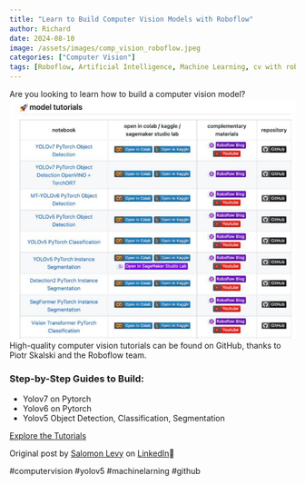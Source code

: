 ```yaml
---
title: "Learn to Build Computer Vision Models with Roboflow"
author: Richard
date: 2024-08-10
image: /assets/images/comp_vision_roboflow.jpeg
categories: ["Computer Vision"]
tags: [Roboflow, Artificial Intelligence, Machine Learning, cv with roboflow, lear to build cv models, yoloworld ]
---
```


Are you looking to learn how to build a computer vision model?
![Screenshot of roboflow computer vision notebooks on GitHub](/assets/images/comp_vision_roboflow.jpeg)
High-quality computer vision tutorials can be found on GitHub, thanks to Piotr Skalski and the Roboflow team.

### Step-by-Step Guides to Build:

- Yolov7 on Pytorch
- Yolov6 on Pytorch
- Yolov5 Object Detection, Classification, Segmentation

[Explore the Tutorials](https://github.com/roboflow/notebooks)

Original post by [Salomon Levy](https://www.linkedin.com/in/salomonlevy-kelley) on [LinkedIn](https://www.linkedin.com/feed/update/urn:li:activity:7011395129466912768?utm_source=share&utm_medium=member_desktop)🔗

#computervision #yolov5 #machinelarning #github
